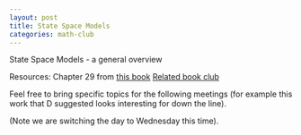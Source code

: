 ```yaml
---
layout: post
title: State Space Models
categories: math-club
---
```


State Space Models - a general overview

Resources: 
Chapter 29 from [this book](https://probml.github.io/pml-book/book2.html)
[Related book club](https://ravinkumar.com/ssm-book-club)

Feel free to bring specific topics for the following meetings (for example this work that D suggested looks interesting for down the line).

(Note we are switching the day to Wednesday this time).